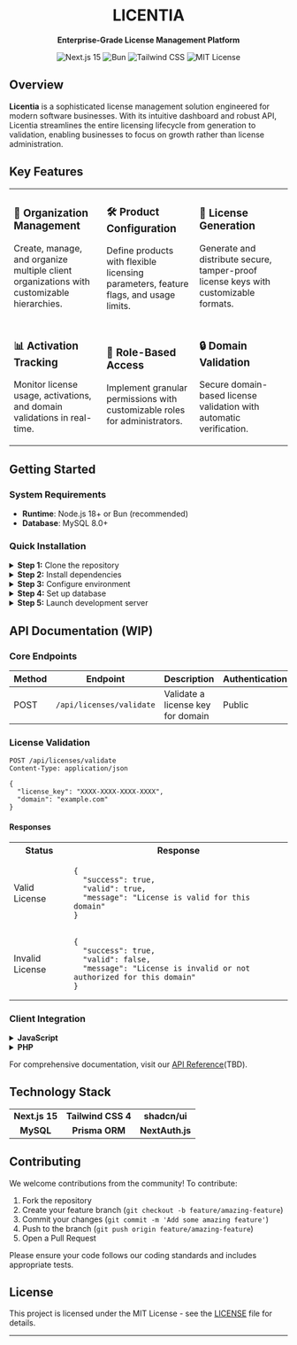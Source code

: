 <div align="center">

# LICENTIA

  <p><strong>Enterprise-Grade License Management Platform</strong></p>

  <div>
      <img src="https://img.shields.io/badge/Next.js-15-black?style=flat-square&logo=next.js" alt="Next.js 15" />
      <img src="https://img.shields.io/badge/Bun-Latest-F9F1E1?style=flat-square&logo=bun" alt="Bun" />
      <img src="https://img.shields.io/badge/Tailwind-4-38B2AC?style=flat-square&logo=tailwind-css" alt="Tailwind CSS" />
      <img src="https://img.shields.io/badge/License-MIT-blue?style=flat-square" alt="MIT License" />
  </div>
</div>

## Overview

**Licentia** is a sophisticated license management solution engineered for modern software businesses. With its intuitive dashboard and robust API, Licentia streamlines the entire licensing lifecycle from generation to validation, enabling businesses to focus on growth rather than license administration.

## Key Features

<table>
  <tr>
    <td width="33%">
      <h3>🏢 Organization Management</h3>
      <p>Create, manage, and organize multiple client organizations with customizable hierarchies.</p>
    </td>
    <td width="33%">
      <h3>🛠️ Product Configuration</h3>
      <p>Define products with flexible licensing parameters, feature flags, and usage limits.</p>
    </td>
    <td width="33%">
      <h3>🔑 License Generation</h3>
      <p>Generate and distribute secure, tamper-proof license keys with customizable formats.</p>
    </td>
  </tr>
  <tr>
    <td width="33%">
      <h3>📊 Activation Tracking</h3>
      <p>Monitor license usage, activations, and domain validations in real-time.</p>
    </td>
    <td width="33%">
      <h3>👥 Role-Based Access</h3>
      <p>Implement granular permissions with customizable roles for administrators.</p>
    </td>
    <td width="33%">
      <h3>🔒 Domain Validation</h3>
      <p>Secure domain-based license validation with automatic verification.</p>
    </td>
  </tr>
</table>

## Getting Started

### System Requirements

- **Runtime**: Node.js 18+ or Bun (recommended)
- **Database**: MySQL 8.0+

### Quick Installation

<details>
<summary><b>Step 1:</b> Clone the repository</summary>

```bash
git clone https://github.com/Yimikami/licentia.git
cd licentia
```

</details>

<details>
<summary><b>Step 2:</b> Install dependencies</summary>

```bash
bun install
```

</details>

<details>
<summary><b>Step 3:</b> Configure environment</summary>

```bash
cp .env.example .env.local
```

Edit `.env.local` with your database credentials and other required settings.

</details>

<details>
<summary><b>Step 4:</b> Set up database</summary>

```bash
bunx prisma migrate dev
bunx prisma generate
bun run db:seed
```

</details>

<details>
<summary><b>Step 5:</b> Launch development server</summary>

```bash
bun run dev
```

Navigate to [http://localhost:3000](http://localhost:3000) in your browser

</details>

## API Documentation (WIP)

### Core Endpoints

| Method | Endpoint                 | Description                       | Authentication |
| ------ | ------------------------ | --------------------------------- | -------------- |
| POST   | `/api/licenses/validate` | Validate a license key for domain | Public         |

### License Validation

```http
POST /api/licenses/validate
Content-Type: application/json

{
  "license_key": "XXXX-XXXX-XXXX-XXXX",
  "domain": "example.com"
}
```

#### Responses

<table>
  <tr>
    <th>Status</th>
    <th>Response</th>
  </tr>
  <tr>
    <td>Valid License</td>
    <td>
      <pre><code>{
  "success": true,
  "valid": true,
  "message": "License is valid for this domain"
}</code></pre>
    </td>
  </tr>
  <tr>
    <td>Invalid License</td>
    <td>
      <pre><code>{
  "success": true,
  "valid": false,
  "message": "License is invalid or not authorized for this domain"
}</code></pre>
    </td>
  </tr>
</table>

### Client Integration

<details>
<summary><b>JavaScript</b></summary>

```javascript
async function validateLicense(licenseKey, domain) {
  try {
    const response = await fetch(
      "https://yourdomain.com/api/licenses/validate",
      {
        method: "POST",
        headers: { "Content-Type": "application/json" },
        body: JSON.stringify({
          license_key: licenseKey,
          domain: domain,
        }),
      }
    );

    return await response.json();
  } catch (error) {
    console.error("Error validating license:", error);
    return { success: false, message: "Error validating license" };
  }
}
```

</details>

<details>
<summary><b>PHP</b></summary>

```php
<?php
function validateLicense($licenseKey, $domain) {
  $url = 'https://yourdomain.com/api/licenses/validate';
  $data = [
    'license_key' => $licenseKey,
    'domain' => $domain
  ];

  $options = [
    'http' => [
      'header'  => "Content-type: application/json\r\n",
      'method'  => 'POST',
      'content' => json_encode($data)
    ]
  ];

  $context = stream_context_create($options);
  $result = file_get_contents($url, false, $context);

  if ($result === FALSE) {
    return ['success' => false, 'message' => 'Error validating license'];
  }

  return json_decode($result, true);
}
?>
```

</details>

For comprehensive documentation, visit our [API Reference](#)(TBD).

## Technology Stack

<div align="center">
  <table>
    <tr>
      <td align="center"><strong>Next.js 15</strong></td>
      <td align="center"><strong>Tailwind CSS 4</strong></td>
      <td align="center"><strong>shadcn/ui</strong></td>
    </tr>
    <tr>
      <td align="center"><strong>MySQL</strong></td>
      <td align="center"><strong>Prisma ORM</strong></td>
      <td align="center"><strong>NextAuth.js</strong></td>
    </tr>
  </table>
</div>

## Contributing

We welcome contributions from the community! To contribute:

1. Fork the repository
2. Create your feature branch (`git checkout -b feature/amazing-feature`)
3. Commit your changes (`git commit -m 'Add some amazing feature'`)
4. Push to the branch (`git push origin feature/amazing-feature`)
5. Open a Pull Request

Please ensure your code follows our coding standards and includes appropriate tests.

## License

This project is licensed under the MIT License - see the [LICENSE](LICENSE) file for details.

---
